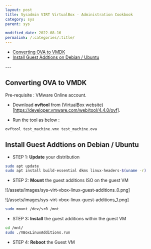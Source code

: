```yaml
---
layout: post
title: Sysadmin VIRT VirtualBox - Administration Cookbook
category: sys
parent: sys

modified_date: 2022-08-16
permalink: /:categories/:title/
---
```


<!-- vscode-markdown-toc -->
* [Converting OVA to VMDK](#ConvertingOVAtoVMDK)
* [Install Guest Addtions on Debian / Ubuntu](#InstallGuestAddtionsonDebianUbuntu)

<!-- vscode-markdown-toc-config
	numbering=false
	autoSave=true
	/vscode-markdown-toc-config -->
<!-- /vscode-markdown-toc -->---

## <a name='ConvertingOVAtoVMDK'></a>Converting OVA to VMDK

Pre-requisite : VMware Online account.

- Download **ovftool** from (VirtualBox website)[https://developer.vmware.com/web/tool/4.4.0/ovf].

- Run the tool as below :
```sh
ovftool test_machine.vmx test_machine.ova
```

## <a name='InstallGuestAddtionsonDebianUbuntu'></a>Install Guest Addtions on Debian / Ubuntu

- STEP 1: **Update** your distribution
```sh
sudo apt update
sudo apt install build-essential dkms linux-headers-$(uname -r)
```

- STEP 2: **Mount** the guest additions ISO on the guest VM 

![/assets/images/sys-virt-vbox-linux-guest-additions_0.png]

![/assets/images/sys-virt-vbox-linux-guest-additions_1.png]

```sh
sudo mount /dev/sr0 /mnt
```

- STEP 3: **Install** the guest additions within the guest VM 
```sh
cd /mnt/
sudo ./VBoxLinuxAdditions.run
```

- STEP 4: **Reboot** the Guest VM 